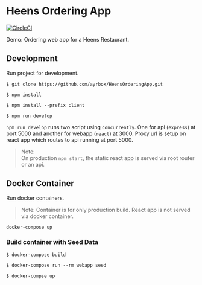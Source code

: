 # Heens Ordering App

[![CircleCI](https://circleci.com/gh/ayrbox/HeensOrderingApp.svg?style=svg)](https://circleci.com/gh/ayrbox/HeensOrderingApp)

Demo: Ordering web app for a Heens Restaurant.


## Development

Run project for development.

```shell
$ git clone https://github.com/ayrbox/HeensOrderingApp.git

$ npm install

$ npm install --prefix client

$ npm run develop
```

`npm run develop` runs two script using `concurrently`. One for api (`express`) at port 5000 and another for webapp (`react`) at 3000. Proxy url is setup on react app which routes to api running at port 5000.

> Note:  
> On production `npm start`, the static react app is served via root router or an api.

## Docker Container

Run docker containers.

> Note: Container is for only production build. React app is not served via docker container.

```shell
docker-compose up
```

### Build container with Seed Data
```shell
$ docker-compose build

$ docker-compose run --rm webapp seed

$ docker-compse up
```
